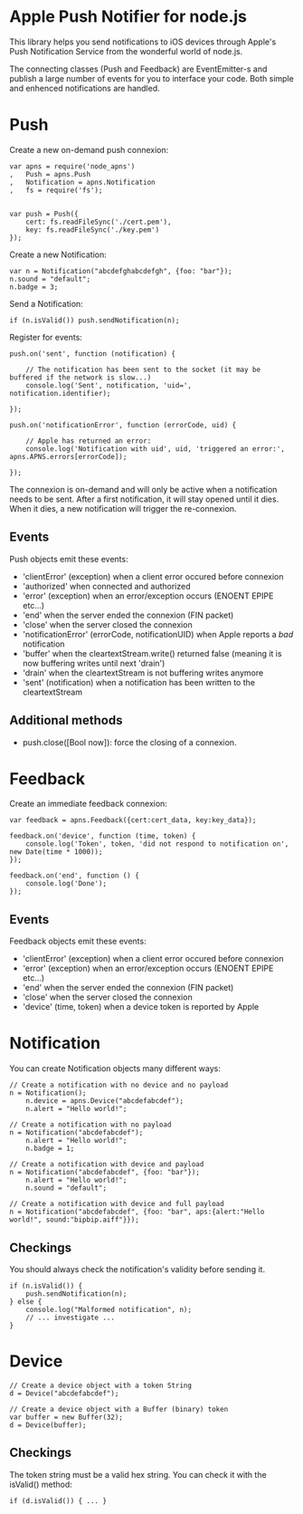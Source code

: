Apple Push Notifier for node.js
===============================

This library helps you send notifications to iOS devices through Apple's Push Notification Service from the wonderful world of node.js.

The connecting classes (Push and Feedback) are EventEmitter-s and publish a large number of events for you to interface your code.
Both simple and enhenced notifications are handled. 


Push
====

Create a new on-demand push connexion:

	var apns = require('node_apns')
	,	Push = apns.Push
	, 	Notification = apns.Notification
	,	fs = require('fs');


	var push = Push({
		cert: fs.readFileSync('./cert.pem'), 
		key: fs.readFileSync('./key.pem')
	});

Create a new Notification:

	var n = Notification("abcdefghabcdefgh", {foo: "bar"});
	n.sound = "default";
	n.badge = 3;

Send a Notification:

	if (n.isValid()) push.sendNotification(n);

Register for events:

	push.on('sent', function (notification) {

		// The notification has been sent to the socket (it may be buffered if the network is slow...)
		console.log('Sent', notification, 'uid=', notification.identifier);

	});

	push.on('notificationError', function (errorCode, uid) {

		// Apple has returned an error:
		console.log('Notification with uid', uid, 'triggered an error:', apns.APNS.errors[errorCode]);

	});

The connexion is on-demand and will only be active when a notification needs to be sent. After a first notification, it will stay opened until it dies. When it dies, a new notification will trigger the re-connexion.

Events
------

Push objects emit these events:

* 'clientError' (exception) when a client error occured before connexion
* 'authorized' when connected and authorized
* 'error' (exception) when an error/exception occurs (ENOENT EPIPE etc...)
* 'end' when the server ended the connexion (FIN packet)
* 'close' when the server closed the connexion
* 'notificationError' (errorCode, notificationUID) when Apple reports a *bad* notification
* 'buffer' when the cleartextStream.write() returned false (meaning it is now buffering writes until next 'drain')
* 'drain' when the cleartextStream is not buffering writes anymore
* 'sent' (notification) when a notification has been written to the cleartextStream

Additional methods
------------------

* push.close([Bool now]): force the closing of a connexion.

Feedback
========

Create an immediate feedback connexion:

	var feedback = apns.Feedback({cert:cert_data, key:key_data});

	feedback.on('device', function (time, token) {
		console.log('Token', token, 'did not respond to notification on', new Date(time * 1000));
	});

	feedback.on('end', function () {
		console.log('Done');
	});

Events
------

Feedback objects emit these events:

* 'clientError' (exception) when a client error occured before connexion
* 'error' (exception) when an error/exception occurs (ENOENT EPIPE etc...)
* 'end' when the server ended the connexion (FIN packet)
* 'close' when the server closed the connexion
* 'device' (time, token) when a device token is reported by Apple

Notification
============

You can create Notification objects many different ways:

	// Create a notification with no device and no payload
	n = Notification(); 
		n.device = apns.Device("abcdefabcdef");
		n.alert = "Hello world!";

	// Create a notification with no payload
	n = Notification("abcdefabcdef"); 
		n.alert = "Hello world!";
		n.badge = 1;

	// Create a notification with device and payload
	n = Notification("abcdefabcdef", {foo: "bar"});
		n.alert = "Hello world!";
		n.sound = "default";

	// Create a notification with device and full payload
	n = Notification("abcdefabcdef", {foo: "bar", aps:{alert:"Hello world!", sound:"bipbip.aiff"}});

Checkings
---------

You should always check the notification's validity before sending it.

	if (n.isValid()) {
		push.sendNotification(n);
	} else {
		console.log("Malformed notification", n);
		// ... investigate ...
	}

Device
======

	// Create a device object with a token String
	d = Device("abcdefabcdef");

	// Create a device object with a Buffer (binary) token
	var buffer = new Buffer(32);
	d = Device(buffer);

Checkings
---------

The token string must be a valid hex string. You can check it with the isValid() method:

	if (d.isValid()) { ... }